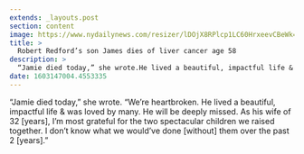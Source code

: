 ```yaml
--- 
extends: _layouts.post 
section: content 
image: https://www.nydailynews.com/resizer/lDOjX8RPlcp1LC60HrxeevCBeWk=/1200x0/top/cloudfront-us-east-1.images.arcpublishing.com/tronc/7NLYDZTM6FFW5MFTGCY66O243U.jpg 
title: > 
  Robert Redford’s son James dies of liver cancer age 58 
description: > 
  “Jamie died today,” she wrote.He lived a beautiful, impactful life & was loved by many.He will be deeply missed.As his wife of 32 [years], I’m most grateful for the two spectacular children we raised together.I don’t know what we would’ve done [without] them over the past 2 [years].” 
date: 1603147004.4553335 
--- 
```

<div><p class=""> &#8220;Jamie died today,&#8221; she wrote. &#8220;We&#8217;re heartbroken. He lived a beautiful, impactful life &amp; was loved by many. He will be deeply missed. As his wife of 32 [years], I&#8217;m most grateful for the two spectacular children we raised together. I don&#8217;t know what we would&#8217;ve done [without] them over the past 2 [years].&#8221;</p> </div>
